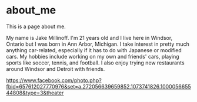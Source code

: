 # about_me
This is a page about me.

My name is Jake Millinoff. I'm 21 years old and I live here in Windsor, Ontario but I was born in Ann Arbor, Michigan. I take interest in pretty much anything car-related, especially if it has to do with Japanese or modified cars. My hobbies include working on my own and friends' cars, playing sports like soccer, tennis, and football. I also enjoy trying new restaurants around Windsor and Detroit with friends.

https://www.facebook.com/photo.php?fbid=657612027770976&set=a.272056639659852.1073741826.100005665544808&type=3&theater
